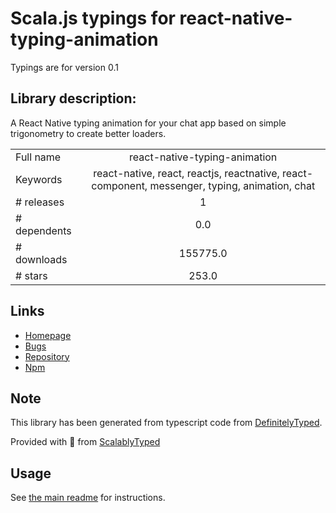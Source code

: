 
# Scala.js typings for react-native-typing-animation

Typings are for version 0.1

## Library description:
A React Native typing animation for your chat app based on simple trigonometry to create better loaders.

|                    |                 |
| ------------------ | :-------------: |
| Full name          | react-native-typing-animation |
| Keywords           | react-native, react, reactjs, reactnative, react-component, messenger, typing, animation, chat |
| # releases         | 1 |
| # dependents       | 0.0 |
| # downloads        | 155775.0 |
| # stars            | 253.0 |

## Links
- [Homepage](https://github.com/watadarkstar/react-native-typing-animation#readme)
- [Bugs](https://github.com/watadarkstar/react-native-typing-animation/issues)
- [Repository](https://github.com/watadarkstar/react-native-typing-animation)
- [Npm](https://www.npmjs.com/package/react-native-typing-animation)
    


## Note
This library has been generated from typescript code from [DefinitelyTyped](https://definitelytyped.org).

Provided with :purple_heart: from [ScalablyTyped](https://github.com/oyvindberg/ScalablyTyped)

## Usage
See [the main readme](../../readme.md) for instructions.


